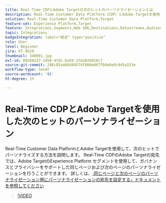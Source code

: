 ```yaml
---
title: Real-Time CDPとAdobe Targetの次のヒットのパーソナライゼーションとは
description: Real-Time Customer Data Platform（CDP）とAdobe Targetを使用して、次のヒットでパーソナライズする方法を説明します。
solution: Real-Time Customer Data Platform,Target
feature-set: Experience Platform,Target
feature: Integrations,Segments,Web SDK,Destinations,Datastreams,Audiences,Experience Targeting
topic: Integrations
badgeIntegration: label="統合" type="positive"
role: User
level: Beginner
jira: KT-9629
thumbnail: 340091.jpg
exl-id: 08568a37-1450-4fdc-ba58-37ea026028c7
source-git-commit: 286c85aa88d44574f00ded67f0de8e0c945a153e
workflow-type: tm+mt
source-wordcount: '95'
ht-degree: 1%

---
```


# Real-Time CDPとAdobe Targetを使用した次のヒットのパーソナライゼーション

Real-Time Customer Data PlatformとAdobe Targetを使用して、次のヒットでパーソナライズする方法を説明します。 Real-Time CDPのAdobe Targetの宛先では、Adobe TargetのExperience Platform セグメントを使用して、ガバナンスとプライバシーをサポートした同じページおよび次のページのパーソナライゼーションを行うことができます。 詳しくは、[ 同じページと次のページのパーソナライゼーション用にパーソナライゼーションの宛先を設定する」ドキュメントを参照してください ](https://experienceleague.adobe.com/docs/experience-platform/destinations/ui/activate/configure-personalization-destinations.html)

>[!VIDEO](https://video.tv.adobe.com/v/340091?learn=on&enablevpops)

